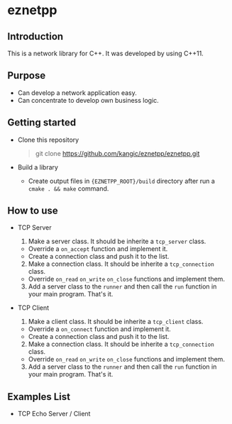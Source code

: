 # eznetpp

## Introduction

This is a network library for C++. It was developed by using C++11.


## Purpose

* Can develop a network application easy.
* Can concentrate to develop own business logic.


## Getting started

* Clone this repository
  > git clone https://github.com/kangic/eznetpp/eznetpp.git

* Build a library
  * Create output files in `{EZNETPP_ROOT}/build` directory after run a `cmake . && make` command.
  

## How to use

* TCP Server
  1. Make a server class. It should be inherite a `tcp_server` class.
    - Override a `on_accept` function and implement it.
	- Create a connection class and push it to the list.
  2. Make a connection class. It should be inherite a `tcp_connection` class.
    - Override `on_read` `on_write` `on_close` functions and implement them.
  3. Add a server class to the `runner` and then call the `run` function in your main program. That's it.
  
* TCP Client
  1. Make a client class. It should be inherite a `tcp_client` class.
    - Override a `on_connect` function and implement it.
	- Create a connection class and push it to the list.
  2. Make a connection class. It should be inherite a `tcp_connection` class.
    - Override `on_read` `on_write` `on_close` functions and implement them.
  3. Add a server class to the `runner` and then call the `run` function in your main program. That's it.


## Examples List

* TCP Echo Server / Client
